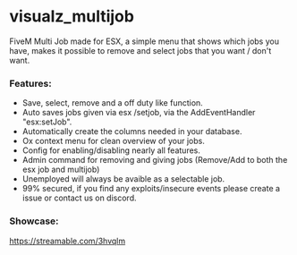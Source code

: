 # visualz_multijob

FiveM Multi Job made for ESX, a simple menu that shows which jobs you have, makes it possible to remove and select jobs that you want / don't want.

### Features:

- Save, select, remove and a off duty like function.
- Auto saves jobs given via esx /setjob, via the AddEventHandler "esx:setJob".
- Automatically create the columns needed in your database.
- Ox context menu for clean overview of your jobs.
- Config for enabling/disabling nearly all features.
- Admin command for removing and giving jobs (Remove/Add to both the esx job and multijob)
- Unemployed will always be avaible as a selectable job.
- 99% secured, if you find any exploits/insecure events please create a issue or contact us on discord.

### Showcase:

https://streamable.com/3hvqlm
